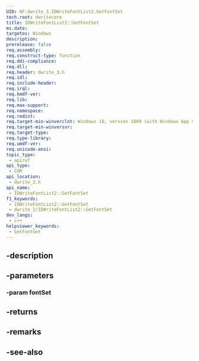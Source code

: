```yaml
---
UID: NF:dwrite_3.IDWriteFontList2.GetFontSet
tech.root: dwritecore
title: IDWriteFontList2::GetFontSet
ms.date: 
targetos: Windows
description: 
prerelease: false
req.assembly: 
req.construct-type: function
req.ddi-compliance: 
req.dll: 
req.header: dwrite_3.h
req.idl: 
req.include-header: 
req.irql: 
req.kmdf-ver: 
req.lib: 
req.max-support: 
req.namespace: 
req.redist: 
req.target-min-winverclnt: Windows 10, version 1809 (with Windows App SDK 0.5 or later)
req.target-min-winversvr: 
req.target-type: 
req.type-library: 
req.umdf-ver: 
req.unicode-ansi: 
topic_type:
 - apiref
api_type:
 - COM
api_location:
 - dwrite_3.h
api_name:
 - IDWriteFontList2::GetFontSet
f1_keywords:
 - IDWriteFontList2::GetFontSet
 - dwrite_3/IDWriteFontList2::GetFontSet
dev_langs:
 - c++
helpviewer_keywords:
 - GetFontSet
---
```


## -description

## -parameters

### -param fontSet

## -returns

## -remarks

## -see-also

